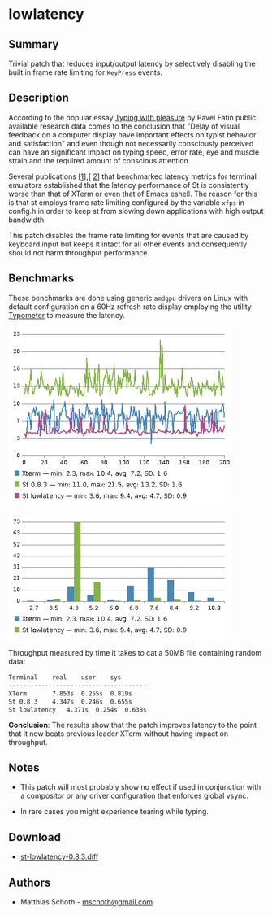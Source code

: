 lowlatency
==========

Summary
-------
Trivial patch that reduces input/output latency by selectively disabling the
built in frame rate limiting for `KeyPress` events.

Description
-----------
According to the popular essay
[Typing with pleasure](https://pavelfatin.com/typing-with-pleasure/)
by Pavel Fatin public available research data comes to the conclusion that
"Delay of visual feedback on a computer display have important effects on
typist behavior and satisfaction" and even though not necessarily consciously
perceived can have an significant impact on typing speed, error rate, eye and
muscle strain and the required amount of conscious attention.

Several publications \[[1](https://lwn.net/Articles/751763/)\],\[
[2](https://danluu.com/term-latency/)\] that benchmarked latency metrics for
terminal emulators established that the latency performance of St is
consistently worse than that of XTerm or even that of Emacs eshell.
The reason for this is that st employs frame rate limiting configured by the
variable `xfps` in config.h in order to keep st from slowing down applications
with high output bandwidth.

This patch disables the frame rate limiting for events that are caused by
keyboard input but keeps it intact for all other events and consequently should
not harm throughput performance.

Benchmarks
----------
These benchmarks are done using generic `amdgpu` drivers on Linux with default
configuration on a 60Hz refresh rate display employing the utility
[Typometer](https://github.com/pavelfatin/typometer) to measure the latency.

[![Results Timeseries](xterm_vs_st0.8.3_vs_stlowlatency.png)](xterm_vs_st0.8.3_vs_stlowlatency.png)

[![Results Histogram](xterm_vs_stlowlatency_hist.png)](xterm_vs_stlowlatency_hist.png)

Throughput measured by time it takes to cat a 50MB file containing random data:

	Terminal	real	user	sys
	--------------------------------------
	XTerm		7.853s	0.255s	0.819s
	St 0.8.3	4.347s	0.246s	0.655s
	St lowlatency	4.371s	0.254s	0.638s

**Conclusion**: The results show that the patch improves latency to the point 
that it now beats previous leader XTerm without having impact on throughput.

Notes
-----
* This patch will most probably show no effect if used in conjunction with a
compositor or any driver configuration that enforces global vsync.

* In rare cases you might experience tearing while typing.

Download
--------
* [st-lowlatency-0.8.3.diff](st-lowlatency-0.8.3.diff)

Authors
-------
* Matthias Schoth - <mschoth@gmail.com>
